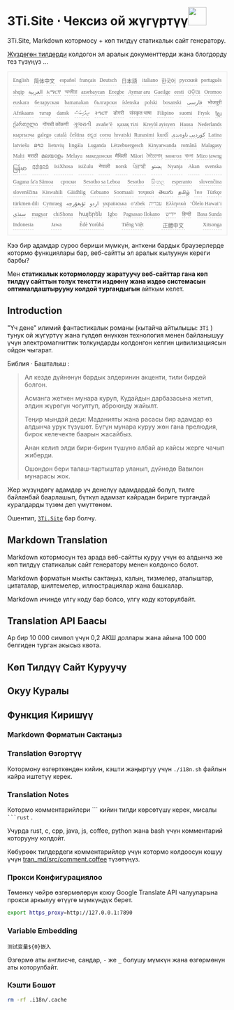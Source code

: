 <h1 style="justify-content:space-between">3Ti.Site ⋅ Чексиз ой жүгүртүү<img src="//i-01.eu.org/3Ti/logo.svg" style="user-select:none;margin-top:-1px;width:42px"></h1>

3Ti.Site, Markdown котормосу + көп тилдүү статикалык сайт генератору.

[Жүздөгөн тилдерди](https://github.com/i18n-site/node/blob/main/lang/src/index.js) колдогон эл аралык документтерди жана блогдорду тез түзүңүз ...

<pre class="langli" style="display:flex;flex-wrap:wrap;background:transparent;border:1px solid #eee;font-size:12px;box-shadow:0 0 3px inset #eee;padding:12px 5px 4px 12px;justify-content:space-between;"><style>pre.langli i{font-weight:300;font-family:s;margin-right:7px;margin-bottom:8px;font-style:normal;color:#666;border-bottom:1px dashed #ccc;}</style><i>English</i><i> 简体中文 </i><i>español</i><i>français</i><i>Deutsch</i><i> 日本語 </i><i>italiano</i><i>한국어</i><i>русский</i><i>português</i><i>shqip</i><i>‫العربية‬</i><i>አማርኛ</i><i>অসমীয়া</i><i>azərbaycan</i><i>Eʋegbe</i><i>Aymar aru</i><i>Gaeilge</i><i>eesti</i><i>ଓଡ଼ିଆ</i><i>Oromoo</i><i>euskara</i><i>беларуская</i><i>bamanakan</i><i>български</i><i>íslenska</i><i>polski</i><i>bosanski</i><i>‫فارسی‬</i><i>भोजपुरी</i><i>Afrikaans</i><i>татар</i><i>dansk</i><i>‫ދިވެހިބަސް‬</i><i>ትግርኛ</i><i>डोगरी</i><i>संस्कृत भाषा</i><i>Filipino</i><i>suomi</i><i>Frysk</i><i>ខ្មែរ</i><i>ქართული</i><i>गोंयची कोंकणी</i><i>ગુજરાતી</i><i>avañe’ẽ</i><i>қазақ тілі</i><i>Kreyòl ayisyen</i><i>Hausa</i><i>Nederlands</i><i>кыргызча</i><i>galego</i><i>català</i><i>čeština</i><i>ಕನ್ನಡ</i><i>corsu</i><i>hrvatski</i><i>Runasimi</i><i>kurdî</i><i>‫کوردیی ناوەندی‬</i><i>Latina</i><i>latviešu</i><i>ລາວ</i><i>lietuvių</i><i>lingála</i><i>Luganda</i><i>Lëtzebuergesch</i><i>Kinyarwanda</i><i>română</i><i>Malagasy</i><i>Malti</i><i>मराठी</i><i>മലയാളം</i><i>Melayu</i><i>македонски</i><i>मैथिली</i><i>Māori</i><i>মৈতৈলোন্</i><i>монгол</i><i>বাংলা</i><i>Mizo ṭawng</i><i>မြန်မာ</i><i>𞄀𞄄𞄰𞄩𞄍𞄜𞄰</i><i>IsiXhosa</i><i>isiZulu</i><i>नेपाली</i><i>norsk</i><i>ਪੰਜਾਬੀ</i><i>‫پښتو‬</i><i>Nyanja</i><i>Akan</i><i>svenska</i><i>Gagana fa'a Sāmoa</i><i>српски</i><i>Sesotho sa Leboa</i><i>Sesotho</i><i>සිංහල</i><i>esperanto</i><i>slovenčina</i><i>slovenščina</i><i>Kiswahili</i><i>Gàidhlig</i><i>Cebuano</i><i>Soomaali</i><i>тоҷикӣ</i><i>తెలుగు</i><i>தமிழ்</i><i>ไทย</i><i>Türkçe</i><i>türkmen dili</i><i>Cymraeg</i><i>‫ئۇيغۇرچە‬</i><i>‫اردو‬</i><i>українська</i><i>o‘zbek</i><i>‫עברית‬</i><i>Ελληνικά</i><i>ʻŌlelo Hawaiʻi</i><i>‫سنڌي‬</i><i>magyar</i><i>chiShona</i><i>հայերեն</i><i>Igbo</i><i>Pagsasao Ilokano</i><i>‫ייִדיש‬</i><i>हिन्दी</i><i>Basa Sunda</i><i>Indonesia</i><i>Jawa</i><i>Èdè Yorùbá</i><i>Tiếng Việt</i><i> 正體中文 </i><i>Xitsonga</i></pre>

Кээ бир адамдар суроо бериши мүмкүн, анткени бардык браузерлерде котормо функциялары бар, веб-сайтты эл аралык кылуунун кереги барбы?

Мен **статикалык котормолорду жаратуучу веб-сайттар гана көп тилдүү сайттын толук текстти издөөнү жана издөө системасын оптималдаштырууну колдой тургандыгын** айткым келет.

## Introduction

&quot;Үч дене&quot; илимий фантастикалык романы (кытайча айтылышы: `3Tǐ` ) тунук ой жүгүртүү жана гүлдөп өнүккөн технология менен байланышуу үчүн электромагниттик толкундарды колдонгон келгин цивилизациясын ойдон чыгарат.

Библия · Башталыш :

> Ал кезде дүйнөнүн бардык элдеринин акценти, тили бирдей болгон.
>
> Асманга жеткен мунара куруп, Кудайдын дарбазасына жетип, элдин жүрөгүн чогултуп, аброюңду жайылт.
>
> Теңир мындай деди: Маданияты жана расасы бир адамдар өз алдынча урук түзүшөт. Бүгүн мунара куруу жөн гана прелюдия, бирок келечекте баарын жасайбыз.
>
> Анан келип элди бири-бирин түшүнө албай ар кайсы жерге чачып жиберди.
>
> Ошондон бери талаш-тартыштар уланып, дүйнөдө Вавилон мунарасы жок.

Жер жүзүндөгү адамдар үч денелүү адамдардай болуп, тилге байланбай баарлашып, бүткүл адамзат кайрадан бириге тургандай куралдарды түзөм деп үмүттөнөм.

Ошентип, [`3Ti.Site`](//3Ti.Site) бар болчу.

## Markdown Translation

Markdown котормосун тез арада веб-сайтты куруу үчүн өз алдынча же көп тилдүү статикалык сайт генератору менен колдонсо болот.

Markdown форматын мыкты сактаңыз, калың, тизмелер, аталыштар, цитаталар, шилтемелер, иллюстрациялар жана башкалар.

Markdown ичинде үлгү коду бар болсо, үлгү коду которулбайт.

## Translation API Баасы

Ар бир 10 000 символ үчүн 0,2 АКШ доллары жана айына 100 000 белгиден турган акысыз квота.

## Көп Тилдүү Сайт Куруучу

## Окуу Куралы

## Функция Киришүү

### Markdown Форматын Сактаңыз

### Translation Өзгөртүү

Котормону өзгөрткөндөн кийин, кэшти жаңыртуу үчүн `./i18n.sh` файлын кайра иштетүү керек.

### Translation Notes

Котормо комментарийлери \``` кийин тилди көрсөтүшү керек, мисалы ` ```rust` .

Учурда rust, c, cpp, java, js, coffee, python жана bash үчүн комментарий которууну колдойт.

Көбүрөөк тилдердеги комментарийлер үчүн котормо колдоосун кошуу үчүн [tran_md/src/comment.coffee](https://github.com/i18n-site/node/blob/main/tran_md/src/comment.coffee) түзөтүңүз.

### Прокси Конфигурациялоо

Төмөнкү чөйрө өзгөрмөлөрүн коюу Google Translate API чалууларына прокси аркылуу өтүүгө мүмкүндүк берет.

```bash
export https_proxy=http://127.0.0.1:7890
```

### Variable Embedding

```
测试变量${0}嵌入
```

Өзгөрмө аты англисче, сандар, `-` же `_` болушу мүмкүн жана өзгөрмөнүн аты которулбайт.

### Кэшти Бошот

```bash
rm -rf .i18n/.cache
```
